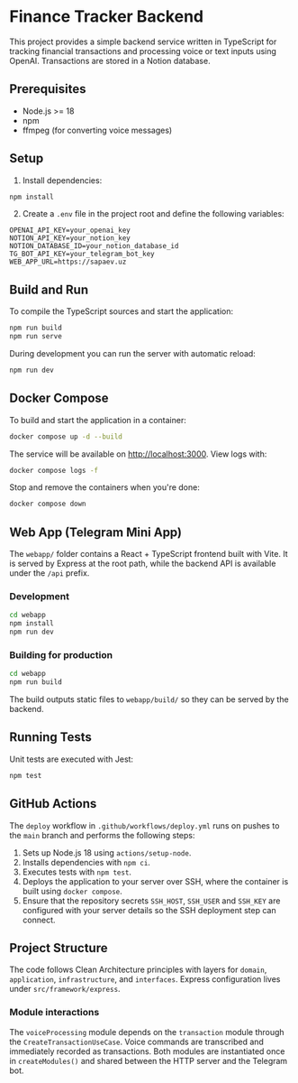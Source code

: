 # Finance Tracker Backend

This project provides a simple backend service written in TypeScript for tracking financial transactions and processing voice or text inputs using OpenAI. Transactions are stored in a Notion database.

## Prerequisites

- Node.js >= 18
- npm
- ffmpeg (for converting voice messages)

## Setup

1. Install dependencies:

```bash
npm install
```

2. Create a `.env` file in the project root and define the following variables:

```
OPENAI_API_KEY=your_openai_key
NOTION_API_KEY=your_notion_key
NOTION_DATABASE_ID=your_notion_database_id
TG_BOT_API_KEY=your_telegram_bot_key
WEB_APP_URL=https://sapaev.uz
```

## Build and Run

To compile the TypeScript sources and start the application:

```bash
npm run build
npm run serve
```

During development you can run the server with automatic reload:

```bash
npm run dev
```

## Docker Compose

To build and start the application in a container:

```bash
docker compose up -d --build
```

The service will be available on [http://localhost:3000](http://localhost:3000).
View logs with:

```bash
docker compose logs -f
```

Stop and remove the containers when you're done:

```bash
docker compose down
```

## Web App (Telegram Mini App)

The `webapp/` folder contains a React + TypeScript frontend built with Vite. It
is served by Express at the root path, while the backend API is available under
the `/api` prefix.

### Development

```bash
cd webapp
npm install
npm run dev
```

### Building for production

```bash
cd webapp
npm run build
```

The build outputs static files to `webapp/build/` so they can be served by the
backend.

## Running Tests

Unit tests are executed with Jest:

```bash
npm test
```

## GitHub Actions

The `deploy` workflow in `.github/workflows/deploy.yml` runs on pushes to the `main` branch and performs the following steps:

1. Sets up Node.js 18 using `actions/setup-node`.
2. Installs dependencies with `npm ci`.
3. Executes tests with `npm test`.
4. Deploys the application to your server over SSH, where the container is built using `docker compose`.
5. Ensure that the repository secrets `SSH_HOST`, `SSH_USER` and `SSH_KEY` are configured with your server details so the SSH deployment step can connect.

## Project Structure

The code follows Clean Architecture principles with layers for `domain`, `application`, `infrastructure`, and `interfaces`. Express configuration lives under `src/framework/express`.

### Module interactions

The `voiceProcessing` module depends on the `transaction` module through the `CreateTransactionUseCase`. Voice commands are transcribed and immediately recorded as transactions. Both modules are instantiated once in `createModules()` and shared between the HTTP server and the Telegram bot.
